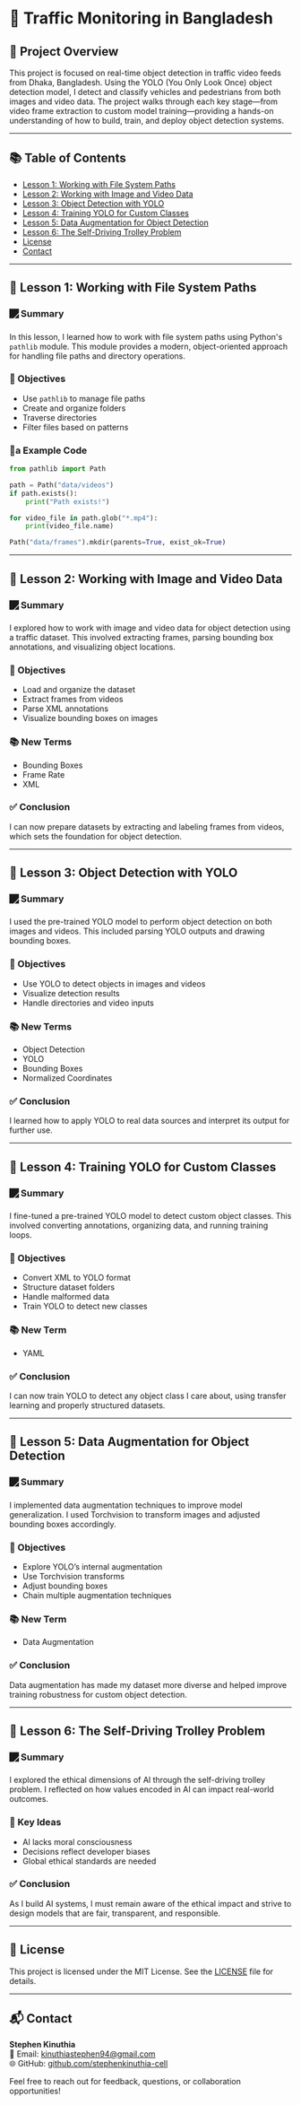 # 🚦 Traffic Monitoring in Bangladesh

## 📘 Project Overview

This project is focused on real-time object detection in traffic video feeds from Dhaka, Bangladesh. Using the YOLO (You Only Look Once) object detection model, I detect and classify vehicles and pedestrians from both images and video data. The project walks through each key stage—from video frame extraction to custom model training—providing a hands-on understanding of how to build, train, and deploy object detection systems.

---

## 📚 Table of Contents

- [Lesson 1: Working with File System Paths](#lesson-1-working-with-file-system-paths)
- [Lesson 2: Working with Image and Video Data](#lesson-2-working-with-image-and-video-data)
- [Lesson 3: Object Detection with YOLO](#lesson-3-object-detection-with-yolo)
- [Lesson 4: Training YOLO for Custom Classes](#lesson-4-training-yolo-for-custom-classes)
- [Lesson 5: Data Augmentation for Object Detection](#lesson-5-data-augmentation-for-object-detection)
- [Lesson 6: The Self-Driving Trolley Problem](#lesson-6-the-self-driving-trolley-problem)
- [License](#license)
- [Contact](#contact)

---

## 📘 Lesson 1: Working with File System Paths

### 🮾 Summary

In this lesson, I learned how to work with file system paths using Python's `pathlib` module. This module provides a modern, object-oriented approach for handling file paths and directory operations.

### 🎯 Objectives

- Use `pathlib` to manage file paths
- Create and organize folders
- Traverse directories
- Filter files based on patterns

### 🧪a Example Code

```python
from pathlib import Path

path = Path("data/videos")
if path.exists():
    print("Path exists!")

for video_file in path.glob("*.mp4"):
    print(video_file.name)

Path("data/frames").mkdir(parents=True, exist_ok=True)
```

---

## 📸 Lesson 2: Working with Image and Video Data

### 🮾 Summary

I explored how to work with image and video data for object detection using a traffic dataset. This involved extracting frames, parsing bounding box annotations, and visualizing object locations.

### 🎯 Objectives

- Load and organize the dataset
- Extract frames from videos
- Parse XML annotations
- Visualize bounding boxes on images

### 📚 New Terms

- Bounding Boxes
- Frame Rate
- XML

### ✅ Conclusion

I can now prepare datasets by extracting and labeling frames from videos, which sets the foundation for object detection.

---

## 🧠 Lesson 3: Object Detection with YOLO

### 🮾 Summary

I used the pre-trained YOLO model to perform object detection on both images and videos. This included parsing YOLO outputs and drawing bounding boxes.

### 🎯 Objectives

- Use YOLO to detect objects in images and videos
- Visualize detection results
- Handle directories and video inputs

### 📚 New Terms

- Object Detection
- YOLO
- Bounding Boxes
- Normalized Coordinates

### ✅ Conclusion

I learned how to apply YOLO to real data sources and interpret its output for further use.

---

## 🧪 Lesson 4: Training YOLO for Custom Classes

### 🮾 Summary

I fine-tuned a pre-trained YOLO model to detect custom object classes. This involved converting annotations, organizing data, and running training loops.

### 🎯 Objectives

- Convert XML to YOLO format
- Structure dataset folders
- Handle malformed data
- Train YOLO to detect new classes

### 📚 New Term

- YAML

### ✅ Conclusion

I can now train YOLO to detect any object class I care about, using transfer learning and properly structured datasets.

---

## 🧬 Lesson 5: Data Augmentation for Object Detection

### 🮾 Summary

I implemented data augmentation techniques to improve model generalization. I used Torchvision to transform images and adjusted bounding boxes accordingly.

### 🎯 Objectives

- Explore YOLO’s internal augmentation
- Use Torchvision transforms
- Adjust bounding boxes
- Chain multiple augmentation techniques

### 📚 New Term

- Data Augmentation

### ✅ Conclusion

Data augmentation has made my dataset more diverse and helped improve training robustness for custom object detection.

---

## 🚗 Lesson 6: The Self-Driving Trolley Problem

### 🮾 Summary

I explored the ethical dimensions of AI through the self-driving trolley problem. I reflected on how values encoded in AI can impact real-world outcomes.

### 🧐 Key Ideas

- AI lacks moral consciousness
- Decisions reflect developer biases
- Global ethical standards are needed

### ✅ Conclusion

As I build AI systems, I must remain aware of the ethical impact and strive to design models that are fair, transparent, and responsible.

---

## 📄 License

This project is licensed under the MIT License. See the [LICENSE](LICENSE) file for details.

---

## 📬 Contact

**Stephen Kinuthia**\
📧 Email: [kinuthiastephen94@gmail.com](mailto\:kinuthiastephen94@gmail.com)\
🌐 GitHub: [github.com/stephenkinuthia-cell](https://github.com/stephenkinuthia-cell)

Feel free to reach out for feedback, questions, or collaboration opportunities!


